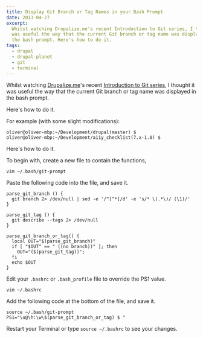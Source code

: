 ```yaml
---
title: Display Git Branch or Tag Names in your Bash Prompt
date: 2013-04-27
excerpt:
  Whilst watching Drupalize.me's recent Introduction to Git series, I thought it
  was useful the way that the current Git branch or tag name was displayed in
  the bash prompt. Here's how to do it.
tags:
  - drupal
  - drupal-planet
  - git
  - terminal
---
```


Whilst watching [Drupalize.me](http://drupalize.me 'Drupalize.me')'s recent
[Introduction to Git series](http://drupalize.me/series/introduction-git-series 'Introduction to Git on Drupalize.me'),
I thought it was useful the way that the current Git branch or tag name was
displayed in the bash prompt.

Here's how to do it.

For example (with some slight modifications):

```language-bash
oliver@oliver-mbp:~/Development/drupal(master) $
oliver@oliver-mbp:~/Development/a11y_checklist(7.x-1.0) $
```

Here's how to do it.

To begin with, create a new file to contain the functions,

```language-bash
vim ~/.bash/git-prompt
```

Paste the following code into the file, and save it.

```language-bash
parse_git_branch () {
  git branch 2> /dev/null | sed -e '/^[^*]/d' -e 's/* \(.*\)/ (\1)/'
}

parse_git_tag () {
  git describe --tags 2> /dev/null
}

parse_git_branch_or_tag() {
  local OUT="$(parse_git_branch)"
  if [ "$OUT" == " ((no branch))" ]; then
    OUT="($(parse_git_tag))";
  fi
  echo $OUT
}
```

Edit your `.bashrc` or `.bash_profile` file to override the PS1 value.

```language-bash
vim ~/.bashrc
```

Add the following code at the bottom of the file, and save it.

```language-bash
source ~/.bash/git-prompt
PS1="\u@\h:\w\$(parse_git_branch_or_tag) $ "
```

Restart your Terminal or type `source ~/.bashrc` to see your changes.
